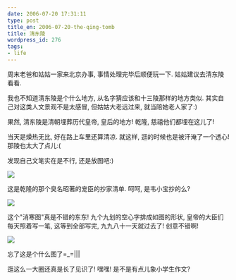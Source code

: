 ```yaml
---
date: 2006-07-20 17:31:11
type: post
title_en: 2006-07-20-the-qing-tomb
title: 清东陵
wordpress_id: 276
tags:
- life
---
```


周末老爸和姑姑一家来北京办事, 事情处理完毕后顺便玩一下. 姑姑建议去清东陵看看.

我也不知道清东陵是个什么地方, 从名字猜应该和十三陵那样的地方类似. 其实自己对这类人文景观不是太感冒, 但姑姑大老远过来, 就当陪她老人家了:)

果然, 清东陵是清朝埋葬历代皇帝, 皇后的地方! 乾隆, 慈禧他们都埋在这儿了!

当天是燥热无比, 好在路上车里还算清凉. 就这样, 逛的时候也是被汗淹了一个透心! 那陵也太大了点儿:(

发现自己文笔实在是不行, 还是放图吧:)

[![](http://static.flickr.com/67/191643738_0d3cb00761_m.jpg)](http://www.flickr.com/photos/nickcheng/191643738/)

这是乾隆的那个臭名昭著的宠臣的抄家清单. 呵呵, 是韦小宝抄的么?

[![](http://static.flickr.com/56/191643788_fffd9f7977_m.jpg)](http://www.flickr.com/photos/nickcheng/191643788/)

这个"消寒图"真是不错的东东! 九个九划的空心字排成如图的形状, 皇帝的大臣们每天照着写一笔, 这等到全部写完, 九九八十一天就过去了! 创意不错啊!

[![](http://static.flickr.com/75/191643819_7b433ae324_m.jpg)](http://www.flickr.com/photos/nickcheng/191643819/)

忘了这是个什么图了=_=|||

逛这么一大圈还真是长了见识了! 嘿嘿! 是不是有点儿象小学生作文?
